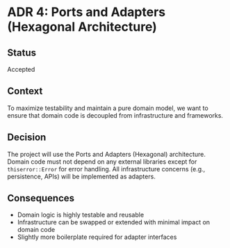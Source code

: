 # ADR 4: Ports and Adapters (Hexagonal Architecture)

## Status
Accepted

## Context
To maximize testability and maintain a pure domain model, we want to ensure that domain code is decoupled from infrastructure and frameworks.

## Decision
The project will use the Ports and Adapters (Hexagonal) architecture. Domain code must not depend on any external libraries except for `thiserror::Error` for error handling. All infrastructure concerns (e.g., persistence, APIs) will be implemented as adapters.

## Consequences
- Domain logic is highly testable and reusable
- Infrastructure can be swapped or extended with minimal impact on domain code
- Slightly more boilerplate required for adapter interfaces
